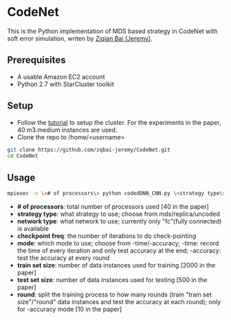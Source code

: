 # CodeNet

This is the Python implementation of MDS based strategy in CodeNet with soft error simulation, writen by [Ziqian Bai (Jeremy)](https://github.com/zqbai-jeremy).

## Prerequisites
- A usable Amazon EC2 account
- Python 2.7 with StarCluster toolkit

## Setup
- Follow the [tutorial](http://mpitutorial.com/tutorials/launching-an-amazon-ec2-mpi-cluster/) to setup the cluster. For the experiments in the paper, 40 m3.medium instances are used.
- Clone the repo to /home/\<username\>
```bash
git clone https://github.com/zqbai-jeremy/CodeNet.git
cd CodeNet
```

## Usage
```bash
mpiexec -n \<# of processors\> python codedDNN_CNN.py \<strategy type\> \<network type\> \<checkpoint freq\> \<mode\> \<train set size\> \<test set size\> \<round\>
```
- **\# of processors**: total number of processors used [40 in the paper]
- **strategy type**: what strategy to use; choose from mds/replica/uncoded
- **network type**: what network to use; currently only "fc"(fully connected) is available
- **checkpoint freq**: the number of iterations to do check-pointing
- **mode**: which mode to use; choose from -time/-accuracy; -time: record the time of every iteration and only test accuracy at the end; -accuracy: test the accuracy at every round
- **train set size**: number of data instances used for training [2000 in the paper]
- **test set size**: number of data instances used for testing [500 in the paper]
- **round**: split the training process to how many rounds (train "train set size"/"round" data instances and test the accuracy at each round); only for -accuracy mode [10 in the paper]

